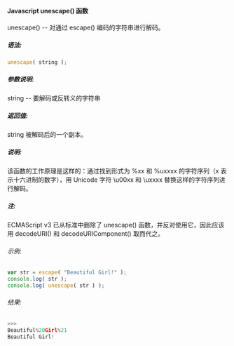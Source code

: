 #### Javascript unescape() 函数

  unescape() -- 对通过 escape() 编码的字符串进行解码。

##### 语法:

  ```javascript
  unescape( string );
  ```

##### 参数说明:

  string -- 要解码或反转义的字符串

##### 返回值:

  string 被解码后的一个副本。

##### 说明:

  该函数的工作原理是这样的：通过找到形式为 %xx 和 %uxxxx 的字符序列（x 表示十六进制的数字），用 Unicode 字符 \u00xx 和 \uxxxx 替换这样的字符序列进行解码。

##### 注:

  ECMAScript v3 已从标准中删除了 unescape() 函数，并反对使用它，因此应该用 decodeURI() 和 decodeURIComponent() 取而代之。

###### 示例:

  ```javascript
  var str = escape( "Beautiful Girl!" );
  console.log( str );
  console.log( unescape( str ) );
  ```

###### 结果:

  ```javascript
  >>>
  Beautiful%20Girl%21
  Beautiful Girl!
  ```
